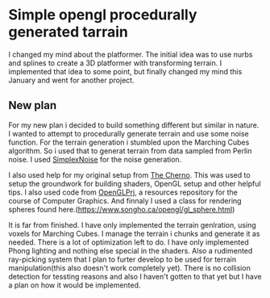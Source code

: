 # Simple opengl procedurally generated tarrain

I changed my mind about the platformer. The initial idea was to use nurbs and splines to create a 3D platformer with transforming terrain. I implemented that idea to some point, but finally changed my mind this January and went for another project. 

## New plan

For my new plan i decided to build something different but similar in nature. I wanted to attempt to procedurally generate terrain and use some noise function. For the terrain generation i stumbled upon the Marching Cubes algorithm. So i used that to generat terrain from data sampled from Perlin noise. I used [SimplexNoise](https://github.com/SRombauts/SimplexNoise) for the noise generation.

I also used help for my original setup from [The Cherno](https://www.youtube.com/user/TheChernoProject). This was used to setup the groundwork for building shaders, OpenGL setup and other helpful tips. I also used code from [OpenGLPrj](https://github.com/joksim/OpenGLPrj), a resources repository for the course of Computer Graphics. And finnaly I used a class for rendering spheres found here.(https://www.songho.ca/opengl/gl_sphere.html) 

It is far from finished. I have only implemented the terrain genlration, using voxels for Marching Cubes. I manage the terrain i chunks and generate it as needed. There is a lot of optimization left to do. I have only implemented Phong lighting and nothing else special in the shaders. Also a rudimented ray-picking system that I plan to furter develop to be used for terrain manipulation(this also doesn't work completely yet). There is no collision detection for tessting reasons and also I haven't gotten to that yet but I have a plan on how it would be implemented.